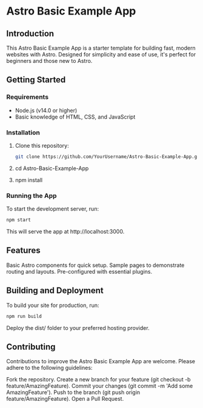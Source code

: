 # Astro Basic Example App

## Introduction
This Astro Basic Example App is a starter template for building fast, modern websites with Astro. Designed for simplicity and ease of use, it's perfect for beginners and those new to Astro.

## Getting Started

### Requirements
- Node.js (v14.0 or higher)
- Basic knowledge of HTML, CSS, and JavaScript

### Installation
1. Clone this repository:
   ```bash
   git clone https://github.com/YourUsername/Astro-Basic-Example-App.git

2. cd Astro-Basic-Example-App

3. npm install

### Running the App
To start the development server, run:
```bash
npm start
```

This will serve the app at http://localhost:3000.

## Features
Basic Astro components for quick setup.
Sample pages to demonstrate routing and layouts.
Pre-configured with essential plugins.

## Building and Deployment
To build your site for production, run:

```bash
npm run build
```
Deploy the dist/ folder to your preferred hosting provider.

## Contributing
Contributions to improve the Astro Basic Example App are welcome. Please adhere to the following guidelines:

Fork the repository.
Create a new branch for your feature (git checkout -b feature/AmazingFeature).
Commit your changes (git commit -m 'Add some AmazingFeature').
Push to the branch (git push origin feature/AmazingFeature).
Open a Pull Request.